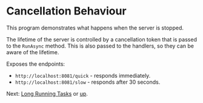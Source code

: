 # Cancellation Behaviour

This program demonstrates what happens when the server is stopped.

The lifetime of the server is controlled by a cancellation token that is passed
to the `RunAsync` method. This is also passed to the handlers, so they can be
aware of the lifetime.

Exposes the endpoints:

* `http://localhost:8081/quick` - responds immediately.
* `http://localhost:8081/slow` - responds after 30 seconds.

Next: [Long Running Tasks](../LongRunningHandler/) or [up](..).
